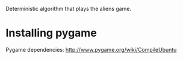 Deterministic algorithm that plays the aliens game.


Installing pygame
=================

Pygame dependencies: http://www.pygame.org/wiki/CompileUbuntu